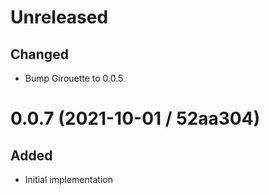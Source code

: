 # Unreleased

## Changed

- Bump Girouette to 0.0.5

# 0.0.7 (2021-10-01 / 52aa304)

## Added

- Initial implementation
